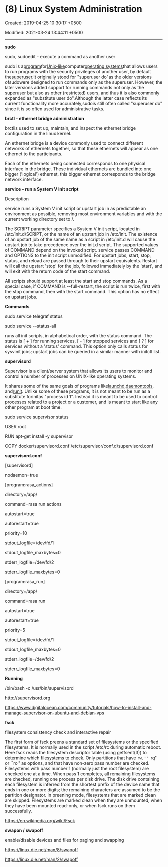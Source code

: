 # (8) Linux System Administration

Created: 2019-04-25 10:30:17 +0500

Modified: 2021-03-24 13:44:11 +0500

---

**sudo**

sudo, sudoedit - execute a command as another user



sudo is a[program](https://en.wikipedia.org/wiki/Computer_program)for[Unix-like](https://en.wikipedia.org/wiki/Unix-like)computer[operating systems](https://en.wikipedia.org/wiki/Operating_system)that allows users to run programs with the security privileges of another user, by default the[superuser](https://en.wikipedia.org/wiki/Superuser).It originally stood for "superuser do"as the older versions ofsudowere designed to run commands only as the superuser. However, the later versions added support for running commands not only as the superuser but also as other (restricted) users, and thus it is also commonly expanded as "substitute user do".Although the latter case reflects its current functionality more accurately,sudois still often called "superuser do" since it is so often used for administrative tasks.



**brctl - ethernet bridge administration**

brctlis used to set up, maintain, and inspect the ethernet bridge configuration in the linux kernel.

An ethernet bridge is a device commonly used to connect different networks of ethernets together, so that these ethernets will appear as one ethernet to the participants.



Each of the ethernets being connected corresponds to one physical interface in the bridge. These individual ethernets are bundled into one bigger ('logical') ethernet, this bigger ethernet corresponds to the bridge network interface.



**service - run a System V init script**

Description

service runs a System V init script or upstart job in as predictable an environment as possible, removing most environment variables and with the current working directory set to /.



The SCRIPT parameter specifies a System V init script, located in /etc/init.d/SCRIPT, or the name of an upstart job in /etc/init. The existence of an upstart job of the same name as a script in /etc/init.d will cause the upstart job to take precedence over the init.d script. The supported values of COMMAND depend on the invoked script. service passes COMMAND and OPTIONS to the init script unmodified. For upstart jobs, start, stop, status, and reload are passed through to their upstart equivalents. Restart will call the upstart 'stop' for the job, followed immediately by the 'start', and will exit with the return code of the start command.



All scripts should support at least the start and stop commands. As a special case, if COMMAND is --full-restart, the script is run twice, first with the stop command, then with the start command. This option has no effect on upstart jobs.



**Commands**

sudo service telegraf status

sudo service --status-all

runs all init scripts, in alphabetical order, with the status command. The status is [ + ] for running services, [ - ] for stopped services and [ ? ] for services without a 'status' command. This option only calls status for sysvinit jobs; upstart jobs can be queried in a similar manner with initctl list.



**supervisord**

Supervisor is a client/server system that allows its users to monitor and control a number of processes on UNIX-like operating systems.



It shares some of the same goals of programs like[launchd](http://supervisord.org/glossary.html#term-launchd),[daemontools](http://supervisord.org/glossary.html#term-daemontools), and[runit](http://supervisord.org/glossary.html#term-runit). Unlike some of these programs, it is not meant to be run as a substitute forinitas "process id 1". Instead it is meant to be used to control processes related to a project or a customer, and is meant to start like any other program at boot time.



sudo service supervisor status



USER root

RUN apt-get install -y supervisor

COPY docker/supervisord.conf /etc/supervisor/conf.d/supervisord.conf



**supervisord.conf**

[supervisord]

nodaemon=true



[program:rasa_actions]

directory=/app/

command=rasa run actions

autostart=true

autorestart=true

priority=10

stdout_logfile=/dev/fd/1

stdout_logfile_maxbytes=0

stderr_logfile=/dev/fd/2

stderr_logfile_maxbytes=0



[program:rasa_run]

directory=/app/

command=rasa run

autostart=true

autorestart=true

priority=5

stdout_logfile=/dev/fd/1

stdout_logfile_maxbytes=0

stderr_logfile=/dev/fd/2

stderr_logfile_maxbytes=0



**Running**

/bin/bash -c /usr/bin/supervisord



<http://supervisord.org>

<https://www.digitalocean.com/community/tutorials/how-to-install-and-manage-supervisor-on-ubuntu-and-debian-vps>



**fsck**

filesystem consistency check and interactive repair



The first form of fsck preens a standard set of filesystems or the specified filesystems. It is normally used in the script /etc/rc during automatic reboot. Here fsck reads the filesystem descriptor table (using getfsent(3)) to determine which filesystems to check. Only partitions that have ``rw,'' ``rq'' or ``ro'' as options, and that have non-zero pass number are checked. Filesystems with pass number 1 (normally just the root filesystem) are checked one at a time. When pass 1 completes, all remaining filesystems are checked, running one process per disk drive. The disk drive containing each filesystem is inferred from the shortest prefix of the device name that ends in one or more digits; the remaining characters are assumed to be the partition designator. In preening mode, filesystems that are marked clean are skipped. Filesystems are marked clean when they are unmounted, when they have been mounted read-only, or when fsck runs on them successfully.



<https://en.wikipedia.org/wiki/Fsck>



**swapon / swapoff**

enable/disable devices and files for paging and swapping



<https://linux.die.net/man/8/swapoff>

<https://linux.die.net/man/2/swapoff>
